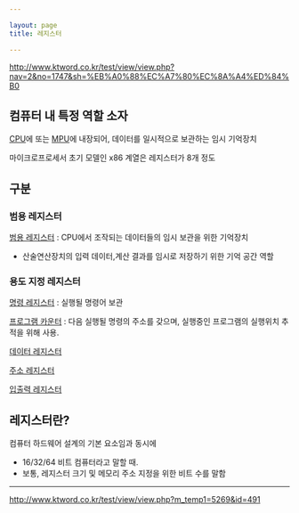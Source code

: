 ```yaml
---

layout: page
title: 레지스터

---
```




<http://www.ktword.co.kr/test/view/view.php?nav=2&no=1747&sh=%EB%A0%88%EC%A7%80%EC%8A%A4%ED%84%B0>


## 컴퓨터 내 특정 역할 소자                                       

[CPU](CPU.html)에 또는 [MPU](MPU.html)에 내장되어, 데이터를 일시적으로 보관하는 임시 기억장치

마이크로프로세서 초기 모델인 x86 계열은 레지스터가 8개 정도

## 구분

### 범용 레지스터

[범용 레지스터](범용-레지스터.html) : CPU에서 조작되는 데이터들의 임시 보관을 위한 기억장치

* 산술연산장치의 입력 데이터,계산 결과를 임시로 저장하기 위한 기억 공간 역할

### 용도 지정 레지스터 

[명령 레지스터](명령-레지스터.html) : 실행될 명령어 보관

[프로그램 카운터](프로그램-카운터.html) : 다음 실행될 명령의 주소를 갖으며, 실행중인 프로그램의 실행위치 추적을 위해 사용.

[데이터 레지스터](데이터-레지스터.html)

[주소 레지스터](주소-레지스터.html)

[입출력 레지스터](입출력-레지스터.html)

## 레지스터란?

컴퓨터 하드웨어 설계의 기본 요소임과 동시에

* 16/32/64 비트 컴퓨터라고 말할 때.
* 보통, 레지스터 크기 및 메모리 주소 지정을 위한 비트 수를 말함

***

<http://www.ktword.co.kr/test/view/view.php?m_temp1=5269&id=491>

